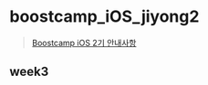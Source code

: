 # boostcamp_iOS_jiyong2

> [Boostcamp iOS 2기 안내사항](https://github.com/connect-boostcamp/iOS_Notice)

## week3
>
